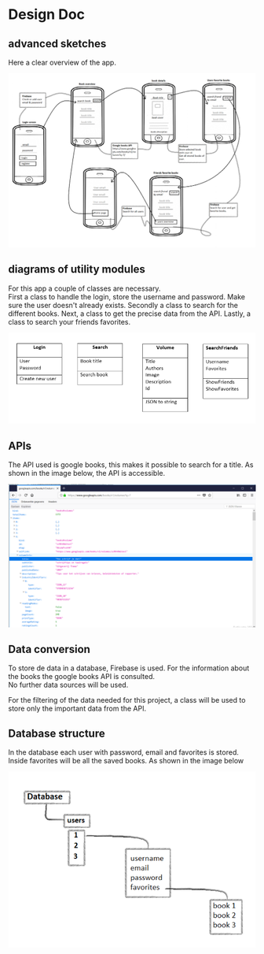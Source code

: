 # Design Doc

## advanced sketches
<p>
  Here a clear overview of the app.
</p>
<img src=https://github.com/elgoesto/FinalProject/blob/master/doc/schets2.png width=700>

## diagrams of utility modules
<p>
  For this app a couple of classes are necessary.</br>
  First a class to handle the login, store the username and password. Make sure the user doesn't already exists. 
  Secondly a class to search for the different books. 
  Next, a class to get the precise data from the API.
  Lastly, a class to search your friends favorites.
</p>
  
<img src=https://github.com/elgoesto/FinalProject/blob/master/doc/classes.png width=700>

## APIs
The API used is google books, this makes it possible to search for a title. As shown in the image below, the API is accessible.
<p>
<img src=https://github.com/elgoesto/FinalProject/blob/master/doc/books_API.png width=700>
</p>

## Data conversion
<p>
  To store de data in a database, Firebase is used. For the information about the books the google books API is consulted. </br>
  No further data sources will be used.
</p>
<p>
  For the filtering of the data needed for this project, a class will be used to store only the important data from the API. 
</p>


## Database structure
In the database each user with password, email and favorites is stored. </br>
Inside favorites will be all the saved books. As shown in the image below
<p>
  <img src=https://github.com/elgoesto/FinalProject/blob/master/doc/datastructure.png width=700>
</p>
